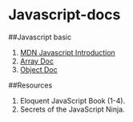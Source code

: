 # Javascript-docs

##Javascript basic

1. [MDN Javascript Introduction](https://developer.mozilla.org/en-US/docs/Web/JavaScript/A_re-introduction_to_JavaScript#Objects)
2. [Array Doc]()
3. [Object Doc]()


##Resources

1. Eloquent JavaScript Book (1-4).
2. Secrets of the JavaScript Ninja.

